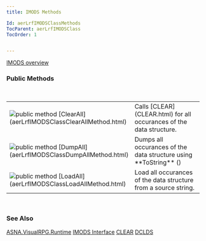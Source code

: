 ```yaml
---
title: IMODS Methods

Id: aerLrfIMODSClassMethods
TocParent: aerLrfIMODSClass
TocOrder: 1


---
```


[IMODS overview](aerLrfIMODSClass.html) 
<br />

### Public Methods
<br />

<table class="dtTABLE" id="Table4" cellspacing="0">
                <colgroup span="1">
                    <col span="1" valign="top" width="20%" />
                    <col span="1" width="79.99%" />
                </colgroup>
                <tr>
                    <td colspan="1" rowspan="1">
                        <img alt="public method" src="../Images/public method.gif" border="0" /> [ClearAll](aerLrfIMODSClassClearAllMethod.html)
                    </td>
                    <td colspan="1" rowspan="1">
                        Calls [CLEAR](CLEAR.html) for all occurances of the data
                        structure.
                    </td>
                </tr>
                <tr>
                    <td colspan="1" rowspan="1">
                        <img alt="public method" src="../Images/public method.gif" border="0" /> [DumpAll](aerLrfIMODSClassDumpAllMethod.html)
                    </td>
                    <td colspan="1" rowspan="1">Dumps all occurances of the data structure using **ToString** ()</td>
                </tr>
                <tr>
                    <td colspan="1" rowspan="1">
                        <img alt="public method" src="../Images/public method.gif" border="0" /> [LoadAll](aerLrfIMODSClassLoadAllMethod.html)
                    </td>
                    <td colspan="1" rowspan="1">
                        Load all occurances of the data structure from a source string.
                    </td>
                </tr>
</table>

<br />

### See Also
[ASNA.VisualRPG.Runtime](aerLrfRuntimeNamespace.html)
[IMODS Interface](aerLrfIMODSClass.html)
[CLEAR](CLEAR.html)
[DCLDS](DCLDS.html) 
